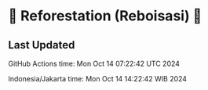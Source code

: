 
# 🌳 Reforestation (Reboisasi) 🌲

## Last Updated

GitHub Actions time: Mon Oct 14 07:22:42 UTC 2024

Indonesia/Jakarta time: Mon Oct 14 14:22:42 WIB 2024
